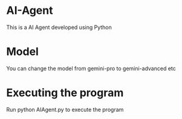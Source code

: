# AI-Agent
This is a AI Agent developed using Python

# Model
You can change the model from gemini-pro to gemini-advanced etc

# Executing the program
Run python AIAgent.py to execute the program
